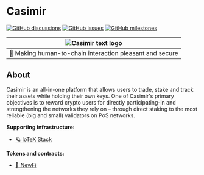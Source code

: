 # Casimir

[![GitHub discussions](https://consensusnetworks-shields.herokuapp.com/github/discussions/consensusnetworks/casimir)](https://github.com/consensusnetworks/casimir/discussions)
[![GitHub issues](https://consensusnetworks-shields.herokuapp.com/github/issues/consensusnetworks/casimir)](https://github.com/consensusnetworks/casimir/issues)
[![GitHub milestones](https://consensusnetworks-shields.herokuapp.com/github/milestones/all/consensusnetworks/casimir)](https://github.com/consensusnetworks/casimir/milestones)

| ![Casimir text logo](https://user-images.githubusercontent.com/32200924/169360882-26b3ab4f-6723-49ae-9791-6b6ca4d1b833.svg) | 
|:--:| 
| 👾 Making human-to-chain interaction pleasant and secure |

## About

Casimir is an all-in-one platform that allows users to trade, stake and track their assets while holding their own keys. One of Casimir's primary objectives is to reward crypto users for directly participating-in and strengthening the networks they rely on – through direct staking to the most reliable (big and small) validators on PoS networks.

**Supporting infrastructure:**
- [🪐 IoTeX Stack](https://github.com/consensusnetworks/iotex-stack)

**Tokens and contracts:**
- [🦮 NewFi](https://github.com/consensusnetworks/newfi)
